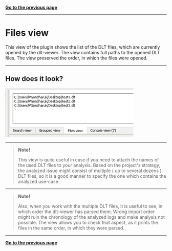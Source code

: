 [**Go to the previous page**](../../README.md)

----

# Files view

This view of the plugin shows the list of the DLT files, which are currently opened by the dlt-viewer. 
The view contains  full paths to the opened DLT files.
The view preserved the order, in which the files were opened.

----

## How does it look?

![Screenshot of the "Files view" appearance](./files_view_appearance.png)

----

>**Note!**
> 
>This view is quite useful in case if you need to attach the names of the used DLT files to your analysis.
>Based on the project's strategy, the analyzed issue might consist of multiple ( up to several dozens ) DLT files, so it is a good manner to specify the one which contains the analyzed use-case.

----

>**Note!**
>
>Also, when you work with the multiple DLT files, it is useful to see, in which order the dlt-viewer has parsed them.
>Wrong import order might ruin the chronology of the analyzed logs and make analysis not possible.
>The view allows you to check that aspect, as it prints the files in the same order, in which they were parsed.

----

[**Go to the previous page**](../../README.md)